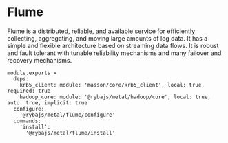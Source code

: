 
# Flume

[Flume](https://flume.apache.org/) is a distributed, reliable, and available service for efficiently
collecting, aggregating, and moving large amounts of log data. It has a simple
and flexible architecture based on streaming data flows. It is robust and fault
tolerant with tunable reliability mechanisms and many failover and recovery
mechanisms.

    module.exports =
      deps:
        krb5_client: module: 'masson/core/krb5_client', local: true, required: true
        hadoop_core: module: '@rybajs/metal/hadoop/core', local: true, auto: true, implicit: true
      configure:
        '@rybajs/metal/flume/configure'
      commands:
        'install':
          '@rybajs/metal/flume/install'
